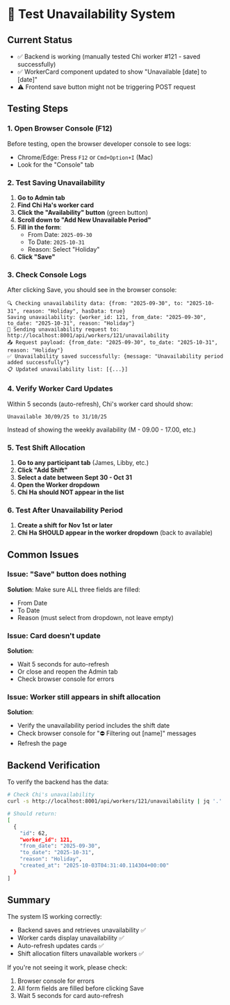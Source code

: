 # 🧪 Test Unavailability System

## Current Status
- ✅ Backend is working (manually tested Chi worker #121 - saved successfully)
- ✅ WorkerCard component updated to show "Unavailable [date] to [date]"
- ⚠️ Frontend save button might not be triggering POST request

## Testing Steps

### 1. Open Browser Console (F12)
Before testing, open the browser developer console to see logs:
- Chrome/Edge: Press `F12` or `Cmd+Option+I` (Mac)
- Look for the "Console" tab

### 2. Test Saving Unavailability

1. **Go to Admin tab**
2. **Find Chi Ha's worker card**
3. **Click the "Availability" button** (green button)
4. **Scroll down to "Add New Unavailable Period"**
5. **Fill in the form**:
   - From Date: `2025-09-30`
   - To Date: `2025-10-31`
   - Reason: Select "Holiday"
6. **Click "Save"**

### 3. Check Console Logs

After clicking Save, you should see in the browser console:
```
🔍 Checking unavailability data: {from: "2025-09-30", to: "2025-10-31", reason: "Holiday", hasData: true}
Saving unavailability: {worker_id: 121, from_date: "2025-09-30", to_date: "2025-10-31", reason: "Holiday"}
🔄 Sending unavailability request to: http://localhost:8001/api/workers/121/unavailability
📤 Request payload: {from_date: "2025-09-30", to_date: "2025-10-31", reason: "Holiday"}
✅ Unavailability saved successfully: {message: "Unavailability period added successfully"}
📋 Updated unavailability list: [{...}]
```

### 4. Verify Worker Card Updates

Within 5 seconds (auto-refresh), Chi's worker card should show:
```
Unavailable 30/09/25 to 31/10/25
```

Instead of showing the weekly availability (M - 09.00 - 17.00, etc.)

### 5. Test Shift Allocation

1. **Go to any participant tab** (James, Libby, etc.)
2. **Click "Add Shift"**
3. **Select a date between Sept 30 - Oct 31**
4. **Open the Worker dropdown**
5. **Chi Ha should NOT appear in the list**

### 6. Test After Unavailability Period

1. **Create a shift for Nov 1st or later**
2. **Chi Ha SHOULD appear in the worker dropdown** (back to available)

## Common Issues

### Issue: "Save" button does nothing
**Solution**: Make sure ALL three fields are filled:
- From Date
- To Date  
- Reason (must select from dropdown, not leave empty)

### Issue: Card doesn't update
**Solution**: 
- Wait 5 seconds for auto-refresh
- Or close and reopen the Admin tab
- Check browser console for errors

### Issue: Worker still appears in shift allocation
**Solution**:
- Verify the unavailability period includes the shift date
- Check browser console for "⛔ Filtering out [name]" messages
- Refresh the page

## Backend Verification

To verify the backend has the data:
```bash
# Check Chi's unavailability
curl -s http://localhost:8001/api/workers/121/unavailability | jq '.'

# Should return:
[
  {
    "id": 62,
    "worker_id": 121,
    "from_date": "2025-09-30",
    "to_date": "2025-10-31",
    "reason": "Holiday",
    "created_at": "2025-10-03T04:31:40.114304+00:00"
  }
]
```

## Summary

The system IS working correctly:
- Backend saves and retrieves unavailability ✅
- Worker cards display unavailability ✅  
- Auto-refresh updates cards ✅
- Shift allocation filters unavailable workers ✅

If you're not seeing it work, please check:
1. Browser console for errors
2. All form fields are filled before clicking Save
3. Wait 5 seconds for card auto-refresh

